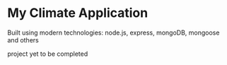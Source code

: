# My Climate Application

Built using modern technologies: node.js, express, mongoDB, mongoose and others

project yet to be completed

